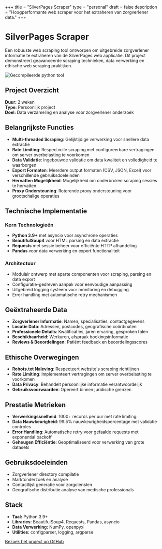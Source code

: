 +++
title = "SilverPages Scraper"
type = "personal"
draft = false
description = "Hoogperformante web scraper voor het extraheren van zorgverlener data."
+++

# SilverPages Scraper

Een robuuste web scraping tool ontworpen om uitgebreide zorgverlener informatie te extraheren van de SilverPages web applicatie. Dit project demonstreert geavanceerde scraping technieken, data verwerking en ethische web scraping praktijken.

![Gecompileerde python tool](/photos/scraper.png)

## Project Overzicht

**Duur:** 2 weken  
**Type:** Persoonlijk project  
**Doel:** Data verzameling en analyse voor zorgverlener onderzoek

## Belangrijkste Functies

- **Multi-threaded Scraping**: Gelijktijdige verwerking voor snellere data extractie
- **Rate Limiting**: Respectvolle scraping met configureerbare vertragingen om server overbelasting te voorkomen
- **Data Validatie**: Ingebouwde validatie om data kwaliteit en volledigheid te waarborgen
- **Export Formaten**: Meerdere output formaten (CSV, JSON, Excel) voor verschillende gebruiksdoeleinden
- **Hervatten Mogelijkheid**: Mogelijkheid om onderbroken scraping sessies te hervatten
- **Proxy Ondersteuning**: Roterende proxy ondersteuning voor grootschalige operaties

## Technische Implementatie

### Kern Technologieën
- **Python 3.9+** met asyncio voor asynchrone operaties
- **BeautifulSoup4** voor HTML parsing en data extractie
- **Requests** met sessie beheer voor efficiënte HTTP afhandeling
- **Pandas** voor data verwerking en export functionaliteit

### Architectuur
- Modulair ontwerp met aparte componenten voor scraping, parsing en data export
- Configuratie-gedreven aanpak voor eenvoudige aanpassing
- Uitgebreid logging systeem voor monitoring en debugging
- Error handling met automatische retry mechanismen

## Geëxtraheerde Data

- **Zorgverlener Informatie**: Namen, specialisaties, contactgegevens
- **Locatie Data**: Adressen, postcodes, geografische coördinaten
- **Professionele Details**: Kwalificaties, jaren ervaring, gesproken talen
- **Beschikbaarheid**: Werkuren, afspraak boekingsinformatie
- **Reviews & Beoordelingen**: Patiënt feedback en beoordelingsscores

## Ethische Overwegingen

- **Robots.txt Naleving**: Respecteert website's scraping richtlijnen
- **Rate Limiting**: Implementeert vertragingen om server overbelasting te voorkomen
- **Data Privacy**: Behandelt persoonlijke informatie verantwoordelijk
- **Gebruiksvoorwaarden**: Opereert binnen juridische grenzen

## Prestatie Metrieken

- **Verwerkingssnelheid**: 1000+ records per uur met rate limiting
- **Data Nauwkeurigheid**: 99.5% nauwkeurigheidspercentage met validatie controles
- **Error Handling**: Automatische retry voor gefaalde requests met exponential backoff
- **Geheugen Efficiëntie**: Geoptimaliseerd voor verwerking van grote datasets

## Gebruiksdoeleinden

- Zorgverlener directory compilatie
- Marktonderzoek en analyse
- Contactlijst generatie voor zorgdiensten
- Geografische distributie analyse van medische professionals

## Stack
- **Taal:** Python 3.9+
- **Libraries:** BeautifulSoup4, Requests, Pandas, asyncio
- **Data Verwerking:** NumPy, openpyxl
- **Utilities:** configparser, logging, argparse

[Bezoek het project op GitHub](https://github.com/r0831281/silverScraper)
